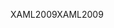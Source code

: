 <span data-ttu-id="2cf39-101">XAML2009</span><span class="sxs-lookup"><span data-stu-id="2cf39-101">XAML2009</span></span>